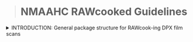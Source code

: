 ># NMAAHC RAWcooked Guidelines 

<details><summary>INTRODUCTION: General package structure for RAWcook-ing DPX film scans</summary>

>### This intro section describes general package structure for directories of DPX film scans and files designated to be attachements in the Matroska container created via RAWcooked. 
>#### Tags will be discussed later.  

<br/>

The most general directory structure for DPX films scans and attachments is:

<details><summary>Structure</summary>
<img src="images/DPX_directoryStructure.png">
</details>

<details><summary>Files</summary>

- the top directory is Object_ID_resolution
	- this should be constructed at the time of scanning
	- the Object ID is the NMAAHC Object ID number
	- the resolution is the is the pixel resolution of the DPX scans
- the .wav file will exist if the film being scanned has an audio track
	- PCM/24/48
- the .dpx files are all the frames of the film that were scanned
	- NMAAHC naming structure:
		- OBJECT_ID_7digit.dpx
		- start with 0000000.dpx
		- e.g. 2012_79_1_16_1a_0000000.dpx
- the .TIF files are photos of the physical object
  - naming structure should be better...
  - object_JPC_AV_474-01.TIF
  - note that mkv tags can point, or reference, directly to attachments, so a tag could say "this photo object_JPC_AV_474-01.TIF is a photo of the physical object"
- README.txt
	- notes
	- need to structure this
	- current "my name is Crystal and when I was making these DPX I was thinkng about the stars."
- still-01_JPC_AV-474_0000226.png
	- these are .dpx that were trasncoded into .png via Photoshop to be representative stills
	- make 3-4 per scan


</details>
<details><summary>Tags</summary>


| tag                       | value                                   | DAMS field                | Comments                                                          | 
| ------------------------- | ------                                  | ------------              | --------                                                          |
| title                     | Twilight City                           | mkv_title                 | title as determined by technician at time of transfer             |
| coding_history            | O=VHS, C=Color, S=Analog, VS= NTSC, F=24, A=4:3, R=640×480, T=Sony SVO-5800,  O=FFV1mkv, C=Color, V=Composite, S=Analog Stereo, F=24, A=4:3, W=10-bit, R=640×480, M=YUV422p10, T=Blackmagic UltraStudio 4K Mini SN123456, ffmpeg vrecord; in-house, O=FFV1mkv, W=10-bit, R640x480, MYUV422p10 N=Emily Nabasny  | mkv_coding_history        | Coding history for tape digitization. Should we use the cumbersome FADGI lingo? |
| camera_make_model         | Canon C300                              | mkv_camera_make_model     | this data should be able to be populate in the tag with already existing metatdata in the file |
| camera_card_script        | nmaahcmm-v0.0.7/camera_cards            | mkv_script_version        | include an attachment with detail operation of camera_cards script (e.g. how many original files and concatenated using ffmpeg,.etc) |
| content_description       | In the 1980s a young journalist...      | mkv_content_description   | short content description created by technician at time of transfer |
| identifier                | 2012.79.1.16.1a                         | mkv_identifier            | unit identifier |
| alternate_identifier      | TR2019-63                               | mkv_alternate_indentifier | for your secret agent ID |
| original_projection_speed | 18fps                                   | mkv_fps                   | we do also put this in the DPX header... but does anyone anywhere ever look at those? |
| originating format        | U-matic                                 | mkv_originating_format    | needs controlled vocab... PBCore... how to enforce? |
| creator                   | Smithsonian NMAAHC                      | mkv_creator               | Entity responsible for creation of digital file |
|||||      
<br>

<?xml version="1.0"?>
<!-- <!DOCTYPE Tags SYSTEM "matroskatags.dtd"> -->
<Tags>
  <Tag>
    <Targets />
    <Simple>
      <Name>TITLE</Name>
      <String>Twilight City</String>
    </Simple>
  </Tag>
  <Tag>
    <Simple>
      <Name>CONTENT_DESCRIPTION</Name>
      <String>In the 1980s a young journalist... </String>
    </Simple>
    <Targets />
  </Tag>
  <Tag>
    <Simple>
      <Name>CODING_HISTORY</Name>
      <String>O=VHS, C=Color, S=Analog, VS= NTSC, F=24, A=4:3, R=640×480, T=Sony SVO-5800,  O=FFV1mkv, C=Color, V=Composite, S=Analog Stereo, F=24, A=4:3, W=10-bit, R=640×480, M=YUV422p10, T=Blackmagic UltraStudio 4K Mini SN123456, ffmpeg vrecord; in-house, O=FFV1mkv, W=10-bit, R640x480, MYUV422p10 N=Emily Nabasny</String>
    </Simple>
    <Targets />
  </Tag>
  <Tag>
    <Simple>
      <Name>ORIGINAL_MEDIA_TYPE</Name>
      <String>16mm</String>
    </Simple>
    <Targets />
  </Tag>
  <Tag>
    <Simple>
      <Name>CAMERA_MAKE_MODEL</Name>
      <String>Canon C300</String>
    </Simple>
    <Targets />
  </Tag>
</Tags>

</details>

</details>